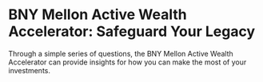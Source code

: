 # BNY Mellon Active Wealth Accelerator: Safeguard Your Legacy
Through a simple series of questions, the BNY Mellon Active Wealth Accelerator can provide insights for how you can make the most of your investments.

